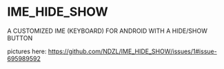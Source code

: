 # IME_HIDE_SHOW
A CUSTOMIZED IME (KEYBOARD) FOR ANDROID WITH A HIDE/SHOW BUTTON

pictures here: https://github.com/NDZL/IME_HIDE_SHOW/issues/1#issue-695989592
